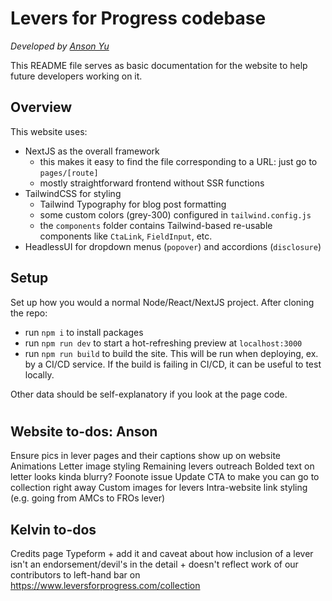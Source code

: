 # Levers for Progress codebase

_Developed by [Anson Yu](https://www.ansonyu.me/)_

This README file serves as basic documentation for the website to help future developers working on it.

## Overview

This website uses:

- NextJS as the overall framework
  - this makes it easy to find the file corresponding to a URL: just go to `pages/[route]`
  - mostly straightforward frontend without SSR functions
- TailwindCSS for styling
  - Tailwind Typography for blog post formatting
  - some custom colors (grey-300) configured in `tailwind.config.js`
  - the `components` folder contains Tailwind-based re-usable components like `CtaLink`, `FieldInput`, etc.
- HeadlessUI for dropdown menus (`popover`) and accordions (`disclosure`)

## Setup

Set up how you would a normal Node/React/NextJS project. After cloning the repo:

- run `npm i` to install packages
- run `npm run dev` to start a hot-refreshing preview at `localhost:3000`
- run `npm run build` to build the site. This will be run when deploying, ex. by a CI/CD service. If the build is failing in CI/CD, it can be useful to test locally.

Other data should be self-explanatory if you look at the page code.

#

## Website to-dos: Anson
Ensure pics in lever pages and their captions show up on website
Animations
Letter image styling
Remaining levers outreach
Bolded text on letter looks kinda blurry?
Foonote issue
Update CTA to make you can go to collection right away
Custom images for levers
Intra-website link styling (e.g. going from AMCs to FROs lever)

## Kelvin to-dos
Credits page
Typeform + add it and caveat about how inclusion of a lever isn't an endorsement/devil's in the detail + doesn't reflect work of our contributors to left-hand bar on https://www.leversforprogress.com/collection

